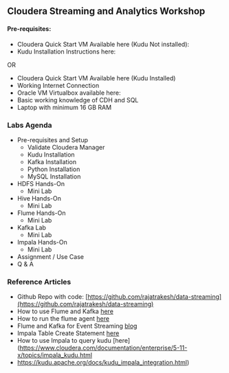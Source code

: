 ## Cloudera Streaming and Analytics Workshop

#### Pre-requisites:
* Cloudera Quick Start VM Available here (Kudu Not installed):
* Kudu Installation Instructions here:

OR

* Cloudera Quick Start VM Available here (Kudu Installed)
* Working Internet Connection
* Oracle VM Virtualbox available here:
* Basic working knowledge of CDH and SQL
* Laptop with minimum 16 GB RAM

### Labs Agenda

 * Pre-requisites and Setup
	- Validate Cloudera Manager
 	- Kudu Installation
 	- Kafka Installation
 	- Python Installation
 	- MySQL Installation
 * HDFS Hands-On
 	- Mini Lab
 * Hive Hands-On
 	- Mini Lab
 * Flume Hands-On
 	- Mini Lab
 * Kafka Lab
 	- Mini Lab
 * Impala Hands-On
 	- Mini Lab
 * Assignment / Use Case
 * Q & A
 

### Reference Articles
* Github Repo with code: [https://github.com/rajatrakesh/data-streaming](https://github.com/rajatrakesh/data-streaming)
* How to use Flume and Kafka [here](https://www.cloudera.com/documentation/kafka/latest/topics/kafka_flume.html)
* How to run the flume agent [here](https://www.cloudera.com/documentation/enterprise/5-8-x/topics/cdh_ig_flume_run.html)
* Flume and Kafka for Event Streaming [blog](http://blog.cloudera.com/blog/2014/11/flafka-apache-flume-meets-apache-kafka-for-event-processing/)
* Impala Table Create Statement [here](https://www.cloudera.com/documentation/enterprise/5-12-x/topics/impala_create_table.html)
* How to use Impala to query kudu [here](https://www.cloudera.com/documentation/enterprise/5-11-x/topics/impala_kudu.html
* https://kudu.apache.org/docs/kudu_impala_integration.html)

